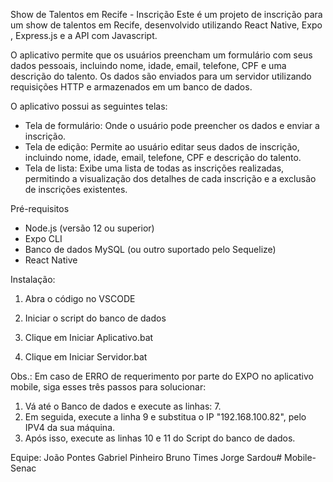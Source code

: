 Show de Talentos em Recife - Inscrição
Este é um projeto de inscrição para um show de talentos em Recife, desenvolvido utilizando React Native, Expo , Express.js e a API com Javascript.

O aplicativo permite que os usuários preencham um formulário com seus dados pessoais, incluindo nome, idade, email, telefone, CPF e uma descrição do talento. Os dados são enviados para um servidor utilizando requisições HTTP e armazenados em um banco de dados.

O aplicativo possui as seguintes telas:

- Tela de formulário: Onde o usuário pode preencher os dados e enviar a inscrição.
- Tela de edição: Permite ao usuário editar seus dados de inscrição, incluindo nome, idade, email, telefone, CPF e descrição do talento.
- Tela de lista: Exibe uma lista de todas as inscrições realizadas, permitindo a visualização dos detalhes de cada inscrição e a exclusão de inscrições existentes.

Pré-requisitos
- Node.js (versão 12 ou superior)
- Expo CLI
- Banco de dados MySQL (ou outro suportado pelo Sequelize)
- React Native


Instalação:
1. Abra o código no VSCODE

2. Iniciar o script do banco de dados

2. Clique em Iniciar Aplicativo.bat

3. Clique em Iniciar Servidor.bat


Obs.: Em caso de ERRO de requerimento por parte do EXPO no aplicativo mobile, siga esses três passos para solucionar:
1. Vá até o Banco de dados e execute as linhas: 7.
2. Em seguida, execute a linha 9 e substitua o IP "192.168.100.82", pelo IPV4 da sua máquina.
3. Após isso, execute as linhas 10 e 11 do Script do banco de dados.


Equipe:
João Pontes
Gabriel Pinheiro
Bruno Times
Jorge Sardou# Mobile-Senac
